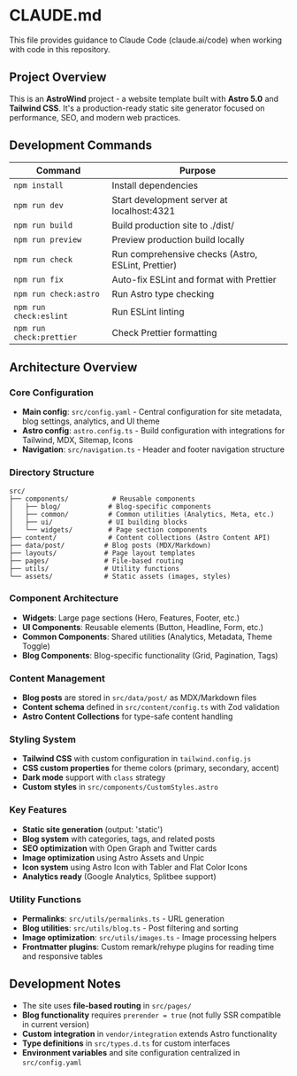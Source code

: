 # CLAUDE.md

This file provides guidance to Claude Code (claude.ai/code) when working with code in this repository.

## Project Overview

This is an **AstroWind** project - a website template built with **Astro 5.0** and **Tailwind CSS**. It's a production-ready static site generator focused on performance, SEO, and modern web practices.

## Development Commands

| Command | Purpose |
|---------|---------|
| `npm install` | Install dependencies |
| `npm run dev` | Start development server at localhost:4321 |
| `npm run build` | Build production site to ./dist/ |
| `npm run preview` | Preview production build locally |
| `npm run check` | Run comprehensive checks (Astro, ESLint, Prettier) |
| `npm run fix` | Auto-fix ESLint and format with Prettier |
| `npm run check:astro` | Run Astro type checking |
| `npm run check:eslint` | Run ESLint linting |
| `npm run check:prettier` | Check Prettier formatting |

## Architecture Overview

### Core Configuration
- **Main config**: `src/config.yaml` - Central configuration for site metadata, blog settings, analytics, and UI theme
- **Astro config**: `astro.config.ts` - Build configuration with integrations for Tailwind, MDX, Sitemap, Icons
- **Navigation**: `src/navigation.ts` - Header and footer navigation structure

### Directory Structure
```
src/
├── components/           # Reusable components
│   ├── blog/            # Blog-specific components
│   ├── common/          # Common utilities (Analytics, Meta, etc.)
│   ├── ui/              # UI building blocks
│   └── widgets/         # Page section components
├── content/             # Content collections (Astro Content API)
├── data/post/          # Blog posts (MDX/Markdown)
├── layouts/            # Page layout templates
├── pages/              # File-based routing
├── utils/              # Utility functions
└── assets/             # Static assets (images, styles)
```

### Component Architecture
- **Widgets**: Large page sections (Hero, Features, Footer, etc.)
- **UI Components**: Reusable elements (Button, Headline, Form, etc.)
- **Common Components**: Shared utilities (Analytics, Metadata, Theme Toggle)
- **Blog Components**: Blog-specific functionality (Grid, Pagination, Tags)

### Content Management
- **Blog posts** are stored in `src/data/post/` as MDX/Markdown files
- **Content schema** defined in `src/content/config.ts` with Zod validation
- **Astro Content Collections** for type-safe content handling

### Styling System
- **Tailwind CSS** with custom configuration in `tailwind.config.js`
- **CSS custom properties** for theme colors (primary, secondary, accent)
- **Dark mode** support with `class` strategy
- **Custom styles** in `src/components/CustomStyles.astro`

### Key Features
- **Static site generation** (output: 'static')
- **Blog system** with categories, tags, and related posts
- **SEO optimization** with Open Graph and Twitter cards
- **Image optimization** using Astro Assets and Unpic
- **Icon system** using Astro Icon with Tabler and Flat Color Icons
- **Analytics ready** (Google Analytics, Splitbee support)

### Utility Functions
- **Permalinks**: `src/utils/permalinks.ts` - URL generation
- **Blog utilities**: `src/utils/blog.ts` - Post filtering and sorting
- **Image optimization**: `src/utils/images.ts` - Image processing helpers
- **Frontmatter plugins**: Custom remark/rehype plugins for reading time and responsive tables

## Development Notes

- The site uses **file-based routing** in `src/pages/`
- **Blog functionality** requires `prerender = true` (not fully SSR compatible in current version)
- **Custom integration** in `vendor/integration` extends Astro functionality
- **Type definitions** in `src/types.d.ts` for custom interfaces
- **Environment variables** and site configuration centralized in `src/config.yaml`